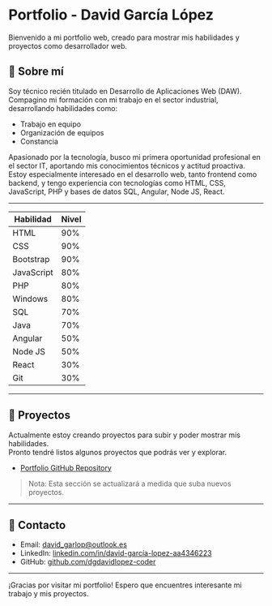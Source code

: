 # Portfolio - David García López

Bienvenido a mi portfolio web, creado para mostrar mis habilidades y proyectos como desarrollador web.

## 🔹 Sobre mí

Soy técnico recién titulado en Desarrollo de Aplicaciones Web (DAW). Compagino mi formación con mi trabajo en el sector industrial, desarrollando habilidades como:

- Trabajo en equipo
- Organización de equipos
- Constancia

Apasionado por la tecnología, busco mi primera oportunidad profesional en el sector IT, aportando mis conocimientos técnicos y actitud proactiva.  
Estoy especialmente interesado en el desarrollo web, tanto frontend como backend, y tengo experiencia con tecnologías como HTML, CSS, JavaScript, PHP y bases de datos SQL, Angular, Node JS, React.

---

| Habilidad     | Nivel |
|---------------|-------|
| HTML          | 90%   |
| CSS           | 90%   |
| Bootstrap     | 90%   |
| JavaScript    | 80%   |
| PHP           | 80%   |
| Windows       | 80%   |
| SQL           | 70%   |
| Java          | 70%   |
| Angular       | 50%   |
| Node JS       | 50%   |
| React         | 30%   |
| Git           | 30%   |

---

## 🚀 Proyectos

Actualmente estoy creando proyectos para subir y poder mostrar mis habilidades.  
Pronto tendré listos algunos proyectos que podrás ver y explorar.

- [Portfolio GitHub Repository](https://dgdavidlopez-coder.github.io/Proyecto-Portfolio/)  

> Nota: Esta sección se actualizará a medida que suba nuevos proyectos.

---

## 📧 Contacto

- Email: [david_garlop@outlook.es](mailto:david_garlop@outlook.es)  
- LinkedIn: [linkedin.com/in/david-garcía-lopez-aa4346223](https://www.linkedin.com/in/david-garcía-lopez-aa4346223)  
- GitHub: [github.com/dgdavidlopez-coder](https://github.com/dgdavidlopez-coder)  

---

¡Gracias por visitar mi portfolio!
Espero que encuentres interesante mi trabajo y mis proyectos.
